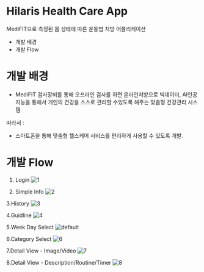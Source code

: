 # Hilaris Health Care App

MediFIT으로 측정된 몸 상태에 따른 운동법 처방  어플리케이션

  - 개발 배경
  - 개발 Flow



# 개발 배경
 - MediFIT 검사장비를 통해 오프라인 검사를 하면 온라인처방으로 빅데이터, AI인공지능을 통해서 개인의 건강을 스스로  관리할 수있도록 해주는 맞춤형 건강관리 시스템



따라서 :
  - 스마트폰을 통해 맞춤형 헬스케어 서비스를 편리하게 사용할 수 있도록 개발. 


# 개발 Flow

1. Login
![1](https://user-images.githubusercontent.com/29969821/42441442-2b223c60-83a3-11e8-8c68-389b7fdffc90.jpg)

2. Simple Info
![2](https://user-images.githubusercontent.com/29969821/42441443-2c5f13fa-83a3-11e8-95c2-13423fe0217d.jpg)

3.History
![3](https://user-images.githubusercontent.com/29969821/42441450-2e1deb4e-83a3-11e8-9129-7c46e6d310c6.jpg)

4.Guidline
![4](https://user-images.githubusercontent.com/29969821/42441452-2f5f31f2-83a3-11e8-9d96-d5e0a9646114.jpg)

5.Week Day Select
![default](https://user-images.githubusercontent.com/29969821/42441801-ffabaa2a-83a3-11e8-8b95-a8ca7f36e05e.JPG)

6.Category Select
![6](https://user-images.githubusercontent.com/29969821/42441462-329fcc78-83a3-11e8-9ca8-6f33cdbe7517.jpg)

7.Detail View - Image/Video
![7](https://user-images.githubusercontent.com/29969821/42441468-339c372e-83a3-11e8-9a1c-c9f0034167a0.jpg)

8.Detail View - Description/Routine/Timer
![8](https://user-images.githubusercontent.com/29969821/42441473-34e2e358-83a3-11e8-8536-4c633690fcae.jpg)




